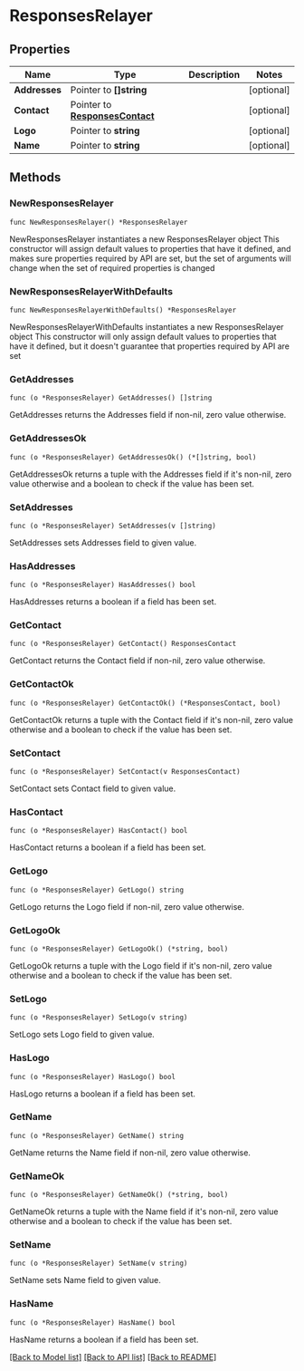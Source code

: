 # ResponsesRelayer

## Properties

Name | Type | Description | Notes
------------ | ------------- | ------------- | -------------
**Addresses** | Pointer to **[]string** |  | [optional] 
**Contact** | Pointer to [**ResponsesContact**](ResponsesContact.md) |  | [optional] 
**Logo** | Pointer to **string** |  | [optional] 
**Name** | Pointer to **string** |  | [optional] 

## Methods

### NewResponsesRelayer

`func NewResponsesRelayer() *ResponsesRelayer`

NewResponsesRelayer instantiates a new ResponsesRelayer object
This constructor will assign default values to properties that have it defined,
and makes sure properties required by API are set, but the set of arguments
will change when the set of required properties is changed

### NewResponsesRelayerWithDefaults

`func NewResponsesRelayerWithDefaults() *ResponsesRelayer`

NewResponsesRelayerWithDefaults instantiates a new ResponsesRelayer object
This constructor will only assign default values to properties that have it defined,
but it doesn't guarantee that properties required by API are set

### GetAddresses

`func (o *ResponsesRelayer) GetAddresses() []string`

GetAddresses returns the Addresses field if non-nil, zero value otherwise.

### GetAddressesOk

`func (o *ResponsesRelayer) GetAddressesOk() (*[]string, bool)`

GetAddressesOk returns a tuple with the Addresses field if it's non-nil, zero value otherwise
and a boolean to check if the value has been set.

### SetAddresses

`func (o *ResponsesRelayer) SetAddresses(v []string)`

SetAddresses sets Addresses field to given value.

### HasAddresses

`func (o *ResponsesRelayer) HasAddresses() bool`

HasAddresses returns a boolean if a field has been set.

### GetContact

`func (o *ResponsesRelayer) GetContact() ResponsesContact`

GetContact returns the Contact field if non-nil, zero value otherwise.

### GetContactOk

`func (o *ResponsesRelayer) GetContactOk() (*ResponsesContact, bool)`

GetContactOk returns a tuple with the Contact field if it's non-nil, zero value otherwise
and a boolean to check if the value has been set.

### SetContact

`func (o *ResponsesRelayer) SetContact(v ResponsesContact)`

SetContact sets Contact field to given value.

### HasContact

`func (o *ResponsesRelayer) HasContact() bool`

HasContact returns a boolean if a field has been set.

### GetLogo

`func (o *ResponsesRelayer) GetLogo() string`

GetLogo returns the Logo field if non-nil, zero value otherwise.

### GetLogoOk

`func (o *ResponsesRelayer) GetLogoOk() (*string, bool)`

GetLogoOk returns a tuple with the Logo field if it's non-nil, zero value otherwise
and a boolean to check if the value has been set.

### SetLogo

`func (o *ResponsesRelayer) SetLogo(v string)`

SetLogo sets Logo field to given value.

### HasLogo

`func (o *ResponsesRelayer) HasLogo() bool`

HasLogo returns a boolean if a field has been set.

### GetName

`func (o *ResponsesRelayer) GetName() string`

GetName returns the Name field if non-nil, zero value otherwise.

### GetNameOk

`func (o *ResponsesRelayer) GetNameOk() (*string, bool)`

GetNameOk returns a tuple with the Name field if it's non-nil, zero value otherwise
and a boolean to check if the value has been set.

### SetName

`func (o *ResponsesRelayer) SetName(v string)`

SetName sets Name field to given value.

### HasName

`func (o *ResponsesRelayer) HasName() bool`

HasName returns a boolean if a field has been set.


[[Back to Model list]](../README.md#documentation-for-models) [[Back to API list]](../README.md#documentation-for-api-endpoints) [[Back to README]](../README.md)


